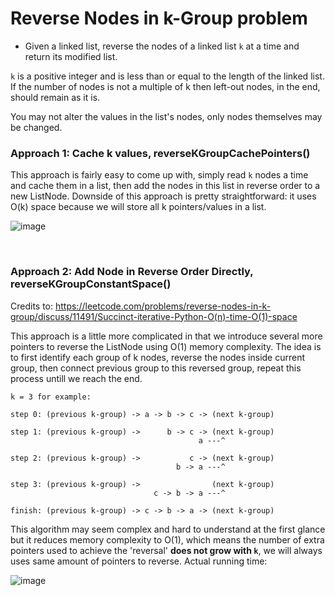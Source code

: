 # Reverse Nodes in k-Group problem
* Given a linked list, reverse the nodes of a linked list `k` at a time and return its modified list.

`k` is a positive integer and is less than or equal to the length of the linked list. If the number of nodes is not a multiple of k then left-out nodes, in the end, should remain as it is.

You may not alter the values in the list's nodes, only nodes themselves may be changed.

### Approach 1: Cache k values, reverseKGroupCachePointers()
This approach is fairly easy to come up with, simply read `k` nodes a time and cache them in a list, then add the nodes in this list in reverse order to a new ListNode.
Downside of this approach is pretty straightforward: it uses O(k) space because we will store all k pointers/values in a list.

![image](https://user-images.githubusercontent.com/25105806/120912350-202f2080-c643-11eb-862d-b072b6c36b6c.png)

<br />

### Approach 2: Add Node in Reverse Order Directly, reverseKGroupConstantSpace()
Credits to: https://leetcode.com/problems/reverse-nodes-in-k-group/discuss/11491/Succinct-iterative-Python-O(n)-time-O(1)-space

This approach is a little more complicated in that we introduce several more pointers to reverse the ListNode using O(1) memory complexity. The idea is to first identify each group of k nodes, reverse the nodes inside current group, then connect previous group to this reversed group, repeat this process untill we reach the end.
```
k = 3 for example:

step 0: (previous k-group) -> a -> b -> c -> (next k-group)

step 1: (previous k-group) ->      b -> c -> (next k-group)
                                          a ---^

step 2: (previous k-group) ->           c -> (next k-group)
                                     b -> a ---^

step 3: (previous k-group) ->                (next k-group)
                                c -> b -> a ---^

finish: (previous k-group) -> c -> b -> a -> (next k-group)
```
This algorithm may seem complex and hard to understand at the first glance but it reduces memory complexity to O(1), which means the number of extra pointers used to achieve the 'reversal' **does not grow with `k`**, we will always uses same amount of pointers to reverse.
Actual running time:

![image](https://user-images.githubusercontent.com/25105806/120912515-ad26a980-c644-11eb-9bf5-652969d3af3d.png)
